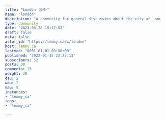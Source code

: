 ```yaml
---
title: "London (ON)" 
name: "london"
description: "A community for general discussion about the city of London, Ontario.Official website: https://london.ca/"
type: community
date: "2023-06-28 15:17:52"
draft: false
nsfw: false
actor_id: "https://lemmy.ca/c/london"
host: lemmy.ca
lastmod: "0001-01-01 00:00:00"
published: "2022-01-15 23:23:11"
subscribers: 52
posts: 30
comments: 13
weight: 30
dau: 2
wau: 2
mau: 9
instances:
- "lemmy_ca"
tags: 
- "lemmy_ca"

---
```

